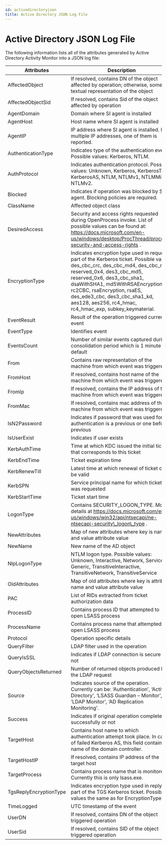```yaml
---
id: activedirectoryjson
title: Active Directory JSON Log File
---
```


# Active Directory JSON Log File

The following information lists all of the attributes generated by Active Directory Activity Monitor into a JSON log file:

| Attributes | Description |
| --- | --- |
| AffectedObject | If resolved, contains DN of the object affected by operation; otherwise, some textual representation of the object |
| AffectedObjectSid | If resolved, contains Sid of the object affected by operation |
| AgentDomain | Domain where SI agent is installed |
| AgentHost | Host name where SI agent is installed |
| AgentIP | IP address where SI agent is installed. If multiple IP addresses, one of them is reported. |
| AuthenticationType | Indicates type of the authentication event. Possible values: Kerberos, NTLM. |
| AuthProtocol | Indicates authentication protocol. Possible values: Unknown, Kerberos, KerberosTgs, KerberosAS, NTLM, NTLMv1, NTLMMixed, NTLMv2. |
| Blocked | Indicates if operation was blocked by SI agent. Blocking policies are required. |
| ClassName | Affected object class |
| DesiredAccess | Security and access rights requested during OpenProcess invoke. List of possible values can be found at: https://docs.microsoft.com/en-us/windows/desktop/ProcThread/process-security-and-access-rights . |
| EncryptionType | Indicates encryption type used in request part of the Kerberos ticket. Possible values: des\_cbc\_crc, des\_cbc\_md4, des\_cbc\_md5, reserved\_0x4, des3\_cbc\_md5, reserved\_0x6, des3\_cbc\_sha1, dsaWithSHA1, md5WithRSAEncryption, rc2CBC, rsaEncryption, rsaES, des\_ede3\_cbc, des3\_cbc\_sha1\_kd, aes128, aes256, rc4\_hmac, rc4\_hmac\_exp, subkey\_keymaterial. |
| EventResult | Result of the operation triggered current event |
| EventType | Identifies event |
| EventsCount | Number of similar events captured during consolidation period which is 1 minute by default |
| From | Contains raw representation of the machine from which event was triggered |
| FromHost | If resolved, contains host name of the machine from which event was triggered |
| FromIp | If resolved, contains the IP address of the machine from which event was triggered |
| FromMac | If resolved, contains mac address of the machine from which event was triggered |
| IsN2Password | Indicates if password that was used for authentication is a previous or one before previous |
| IsUserExist | Indicates if user exists |
| KerbAuthTime | Time at which KDC issued the initial ticket that corresponds to this ticket |
| KerbEndTime | Ticket expiration time |
| KerbRenewTill | Latest time at which renewal of ticket can be valid |
| KerbSPN | Service principal name for which ticket was requested |
| KerbStartTime | Ticket start time |
| LogonType | Contains SECURITY\_LOGON\_TYPE. More details at https://docs.microsoft.com/en-us/windows/win32/api/ntsecapi/ne-ntsecapi-security\_logon\_type . |
| NewAttributes | Map of new attributes where key is name and value attribute value |
| NewName | New name of the AD object |
| NlpLogonType | NTLM logon type. Possible values: Unknown, Interactive, Network, Service, Generic, TransitiveInteractive, TransitiveNetwork, TransitiveService |
| OldAttributes | Map of old attributes where key is attribute name and value attribute value |
| PAC | List of RIDs extracted from ticket authorization data |
| ProcessID | Contains process ID that attempted to open LSASS process |
| ProcessName | Contains process name that attempted to open LSASS process |
| Protocol | Operation specific details |
| QueryFilter | LDAP filter used in the operation |
| QueryIsSSL | Indicates if LDAP connection is secure or not |
| QueryObjectsReturned | Number of returned objects produced by the LDAP request |
| Source | Indicates source of the operation. Currently can be: ‘Authentication’, ‘Active Directory’, ‘LSASS Guardian – Monitor’, ‘LDAP Monitor’, ‘AD Replication Monitoring’. |
| Success | Indicates if original operation completed successfully or not |
| TargetHost | Contains host name to which authentication attempt took place. In case of failed Kerberos AS, this field contains name of the domain controller. |
| TargetHostIP | If resolved, contains IP address of the target host |
| TargetProcess | Contains process name that is monitored. Currently this is only lsass.exe. |
| TgsReplyEncryptionType | Indicates encryption type used in reply part of the TGS Kerberos ticket. Possible values the same as for EncryptionType. |
| TimeLogged | UTC timestamp of the event |
| UserDN | If resolved, contains DN of the object triggered operation |
| UserSid | If resolved, contains SID of the object triggered operation |
